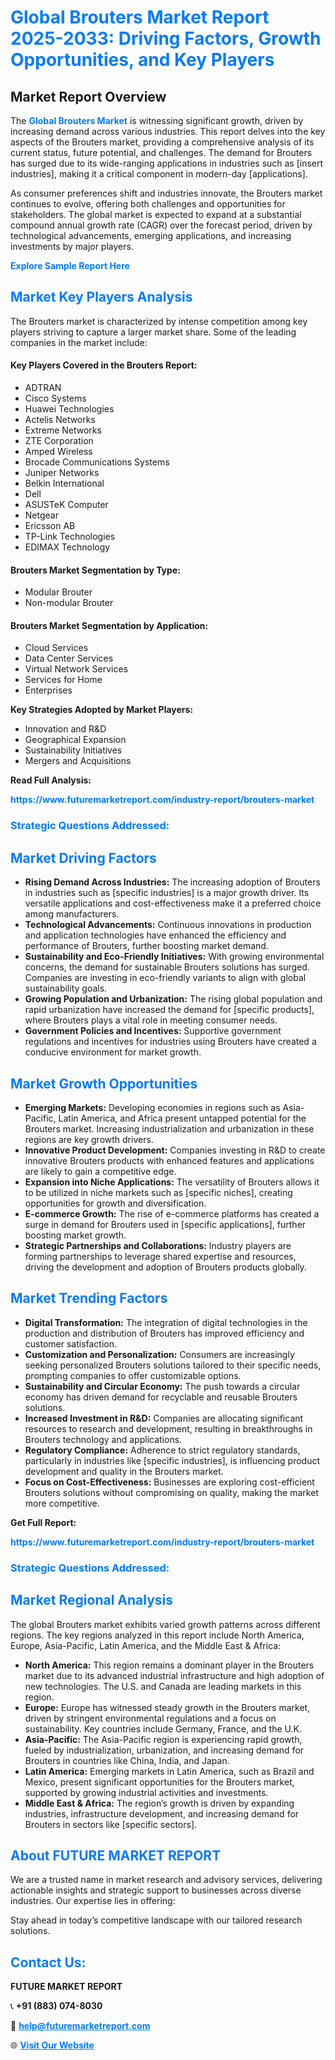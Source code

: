 <h1 style="color: #007BFF;">Global Brouters Market Report 2025-2033: Driving Factors, Growth Opportunities, and Key Players</h1>

<section id="overview">
<h2>Market Report Overview</h2>
<p>The <a href="https://www.futuremarketreport.com/industry-report/brouters-market" style="color: #007BFF; text-decoration: none;"><strong>Global Brouters Market</strong></a> is witnessing significant growth, driven by increasing demand across various industries. This report delves into the key aspects of the Brouters market, providing a comprehensive analysis of its current status, future potential, and challenges. The demand for Brouters has surged due to its wide-ranging applications in industries such as [insert industries], making it a critical component in modern-day [applications].</p>
<p>As consumer preferences shift and industries innovate, the Brouters market continues to evolve, offering both challenges and opportunities for stakeholders. The global market is expected to expand at a substantial compound annual growth rate (CAGR) over the forecast period, driven by technological advancements, emerging applications, and increasing investments by major players.</p>
</section>

<section id="overview">
<p><a href="https://www.futuremarketreport.com/request-sample/reportId=115877" style="color: #007BFF; text-decoration: none;"><strong>Explore Sample Report Here</strong></a></p>
</section>

<section id="key-players">
<h2 style="color: #007BFF;">Market Key Players Analysis</h2>
<p>The Brouters market is characterized by intense competition among key players striving to capture a larger market share. Some of the leading companies in the market include:</p>
<h4>Key Players Covered in the Brouters Report:</h4>
<ul><li>ADTRAN</li><li>Cisco Systems</li><li>Huawei Technologies</li><li>Actelis Networks</li><li>Extreme Networks</li><li>ZTE Corporation</li><li>Amped Wireless</li><li>Brocade Communications Systems</li><li>Juniper Networks</li><li>Belkin International</li><li>Dell</li><li>ASUSTeK Computer</li><li>Netgear</li><li>Ericsson AB</li><li>TP-Link Technologies</li><li>EDIMAX Technology</li></ul>
<h4>Brouters Market Segmentation by Type:</h4>
<ul><li>Modular Brouter</li><li>Non-modular Brouter</li></ul>

<h4>Brouters Market Segmentation by Application:</h4>
<ul><li>Cloud Services</li><li>Data Center Services</li><li>Virtual Network Services</li><li>Services for Home</li><li>Enterprises</li></ul>
<p><strong>Key Strategies Adopted by Market Players:</strong></p>
<ul>
<li>Innovation and R&D</li>
<li>Geographical Expansion</li>
<li>Sustainability Initiatives</li>
<li>Mergers and Acquisitions</li>
</ul>
</section>

<section>
<p><strong>Read Full Analysis: </strong></p><a href="https://www.futuremarketreport.com/industry-report/brouters-market" style="color: #007BFF; text-decoration: none;"><strong>https://www.futuremarketreport.com/industry-report/brouters-market</strong></a>
<h3 style="color: #007BFF;">Strategic Questions Addressed:</h3>
</section>

<section id="driving-factors">
<h2 style="color: #007BFF;">Market Driving Factors</h2>
<ul>
<li><strong>Rising Demand Across Industries:</strong> The increasing adoption of Brouters in industries such as [specific industries] is a major growth driver. Its versatile applications and cost-effectiveness make it a preferred choice among manufacturers.</li>
<li><strong>Technological Advancements:</strong> Continuous innovations in production and application technologies have enhanced the efficiency and performance of Brouters, further boosting market demand.</li>
<li><strong>Sustainability and Eco-Friendly Initiatives:</strong> With growing environmental concerns, the demand for sustainable Brouters solutions has surged. Companies are investing in eco-friendly variants to align with global sustainability goals.</li>
<li><strong>Growing Population and Urbanization:</strong> The rising global population and rapid urbanization have increased the demand for [specific products], where Brouters plays a vital role in meeting consumer needs.</li>
<li><strong>Government Policies and Incentives:</strong> Supportive government regulations and incentives for industries using Brouters have created a conducive environment for market growth.</li>
</ul>
</section>

<section id="growth-opportunities">
<h2 style="color: #007BFF;">Market Growth Opportunities</h2>
<ul>
<li><strong>Emerging Markets:</strong> Developing economies in regions such as Asia-Pacific, Latin America, and Africa present untapped potential for the Brouters market. Increasing industrialization and urbanization in these regions are key growth drivers.</li>
<li><strong>Innovative Product Development:</strong> Companies investing in R&D to create innovative Brouters products with enhanced features and applications are likely to gain a competitive edge.</li>
<li><strong>Expansion into Niche Applications:</strong> The versatility of Brouters allows it to be utilized in niche markets such as [specific niches], creating opportunities for growth and diversification.</li>
<li><strong>E-commerce Growth:</strong> The rise of e-commerce platforms has created a surge in demand for Brouters used in [specific applications], further boosting market growth.</li>
<li><strong>Strategic Partnerships and Collaborations:</strong> Industry players are forming partnerships to leverage shared expertise and resources, driving the development and adoption of Brouters products globally.</li>
</ul>
</section>

<section id="trending-factors">
<h2 style="color: #007BFF;">Market Trending Factors</h2>
<ul>
<li><strong>Digital Transformation:</strong> The integration of digital technologies in the production and distribution of Brouters has improved efficiency and customer satisfaction.</li>
<li><strong>Customization and Personalization:</strong> Consumers are increasingly seeking personalized Brouters solutions tailored to their specific needs, prompting companies to offer customizable options.</li>
<li><strong>Sustainability and Circular Economy:</strong> The push towards a circular economy has driven demand for recyclable and reusable Brouters solutions.</li>
<li><strong>Increased Investment in R&D:</strong> Companies are allocating significant resources to research and development, resulting in breakthroughs in Brouters technology and applications.</li>
<li><strong>Regulatory Compliance:</strong> Adherence to strict regulatory standards, particularly in industries like [specific industries], is influencing product development and quality in the Brouters market.</li>
<li><strong>Focus on Cost-Effectiveness:</strong> Businesses are exploring cost-efficient Brouters solutions without compromising on quality, making the market more competitive.</li>
</ul>
</section>

<section>
<p><strong>Get Full Report: </strong></p><a href="https://www.futuremarketreport.com/industry-report/brouters-market" style="color: #007BFF; text-decoration: none;"><strong>https://www.futuremarketreport.com/industry-report/brouters-market</strong></a>
<h3 style="color: #007BFF;">Strategic Questions Addressed:</h3>
</section>


<section id="regional-analysis">
<h2 style="color: #007BFF;">Market Regional Analysis</h2>
<p>The global Brouters market exhibits varied growth patterns across different regions. The key regions analyzed in this report include North America, Europe, Asia-Pacific, Latin America, and the Middle East & Africa:</p>
<ul>
<li><strong>North America:</strong> This region remains a dominant player in the Brouters market due to its advanced industrial infrastructure and high adoption of new technologies. The U.S. and Canada are leading markets in this region.</li>
<li><strong>Europe:</strong> Europe has witnessed steady growth in the Brouters market, driven by stringent environmental regulations and a focus on sustainability. Key countries include Germany, France, and the U.K.</li>
<li><strong>Asia-Pacific:</strong> The Asia-Pacific region is experiencing rapid growth, fueled by industrialization, urbanization, and increasing demand for Brouters in countries like China, India, and Japan.</li>
<li><strong>Latin America:</strong> Emerging markets in Latin America, such as Brazil and Mexico, present significant opportunities for the Brouters market, supported by growing industrial activities and investments.</li>
<li><strong>Middle East & Africa:</strong> The region’s growth is driven by expanding industries, infrastructure development, and increasing demand for Brouters in sectors like [specific sectors].</li>
</ul>
</section>

<footer>
<h2 style="color: #007BFF;">About FUTURE MARKET REPORT</h2>
<p>We are a trusted name in market research and advisory services, delivering actionable insights and strategic support to businesses across diverse industries. Our expertise lies in offering:</p>

<p>Stay ahead in today’s competitive landscape with our tailored research solutions.</p>

<h2 style="color: #007BFF;">Contact Us:</h2>
<p><strong>FUTURE MARKET REPORT</strong></p>
<p>📞 <strong>+91 (883) 074-8030</strong></p>
<p>📧 <strong><a href="mailto:help@futuremarketreport.com" style="color: #007BFF;">help@futuremarketreport.com</a></strong></p>
<p>🌐 <strong><a href="https://www.futuremarketreport.com/" style="color: #007BFF;">Visit Our Website</a></strong></p>
</footer>